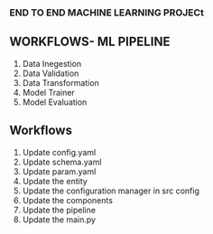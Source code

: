 ### END TO END MACHINE LEARNING PROJECt

## WORKFLOWS- ML PIPELINE

1. Data Inegestion
2. Data Validation
2. Data Transformation
3. Model Trainer
4. Model Evaluation

## Workflows

1. Update config.yaml
2. Update schema.yaml
3. Update param.yaml
4. Update the entity
5. Update the configuration manager in src config
6. Update the components
7. Update the pipeline
8. Update the main.py